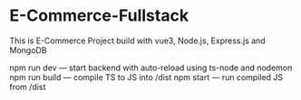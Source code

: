 # E-Commerce-Fullstack
This is E-Commerce Project build with vue3, Node.js, Express.js and MongoDB

 npm run dev — start backend with auto-reload using ts-node and nodemon
 npm run build — compile TS to JS into /dist
 npm start — run compiled JS from /dist

